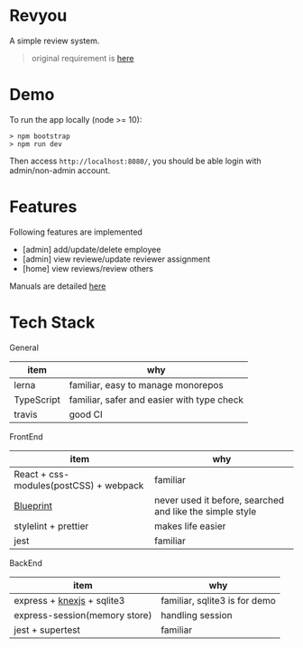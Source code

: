 # Revyou

A simple review system.

> original requirement is [here](./docs/assignment.md)

# Demo

To run the app locally (node >= 10):

```
> npm bootstrap
> npm run dev
```

Then access `http://localhost:8080/`, you should be able login with admin/non-admin account.

# Features

Following features are implemented

- [admin] add/update/delete employee
- [admin] view reviewe/update reviewer assignment
- [home] view reviews/review others

Manuals are detailed [here](./docs/manual.md)

# Tech Stack

General

| item       | why                                        |
| ---------- | ------------------------------------------ |
| lerna      | familiar, easy to manage monorepos         |
| TypeScript | familiar, safer and easier with type check |
| travis     | good CI                                    |

FrontEnd

| item                                   | why                                                      |
| -------------------------------------- | -------------------------------------------------------- |
| React + css-modules(postCSS) + webpack | familiar                                                 |
| [Blueprint](https://blueprintjs.com/)  | never used it before, searched and like the simple style |
| stylelint + prettier                   | makes life easier                                        |
| jest                                   | familiar                                                 |

BackEnd

| item                                              | why                           |
| ------------------------------------------------- | ----------------------------- |
| express + [knexjs](https://knexjs.org/) + sqlite3 | familiar, sqlite3 is for demo |
| express-session(memory store)                     | handling session              |
| jest + supertest                                  | familiar                      |
